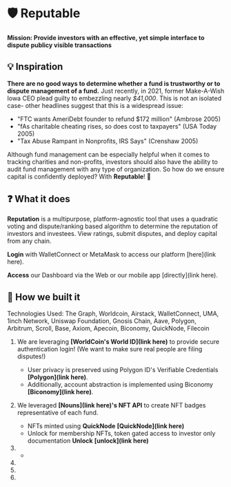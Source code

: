 # 🛡 Reputable 

#### Mission: Provide investors with an effective, yet simple interface to dispute publicy visible transactions

## 💡 Inspiration 

**There are no good ways to determine whether a fund is trustworthy or to dispute management of a fund.** Just recently, in 2021, former Make-A-Wish Iowa CEO plead guilty to embezzling nearly *$41,000*. This is not an isolated case- other headlines suggest that this is a widespread issue:

* "FTC wants AmeriDebt founder to refund $172 million" (Ambrose 2005)
* "fAs charitable cheating rises, so does cost to taxpayers" (USA Today 2005) 
* "Tax Abuse Rampant in Nonprofits, IRS Says" (Crenshaw 2005) 

Although fund management can be especially helpful when it comes to tracking charities and non-profits, investors should also have the ability to audit fund management with any type of organization. So how do we ensure capital is confidently deployed? With **Reputable**! 🤖

## ❓ What it does

**Reputation** is a multipurpose, platform-agnostic tool that uses a quadratic voting and dispute/ranking based algorithm to determine the reputation of investors and investees. View ratings, submit disputes, and deploy capital from any chain.

**Login** with WalletConnect or MetaMask to access our platform [here](link here).

**Access** our Dashboard via the Web or our mobile app [directly](link here).

## 🚧 How we built it 

Technologies Used: The Graph, Worldcoin, Airstack, WalletConnect, UMA, 1inch Network, Uniswap Foundation, Gnosis Chain, Aave, Polygon, Arbitrum, Scroll, Base, Axiom, Apecoin, Biconomy, QuickNode, Filecoin

1. We are leveraging **[WorldCoin's World ID](link here)** to provide secure authentication login! (We want to make sure real people are filing disputes!)
   - User privacy is preserved using Polygon ID's Verifiable Credentials **[Polygon](link here)**.
   - Additionally, account abstraction is implemented using Biconomy  **[Biconomy](link here)**.

3. We leveraged **[Nouns](link here)'s NFT API** to create NFT badges representative of each fund.
   - NFTs minted using **QuickNode** **[QuickNode](link here)**
   - Unlock for membership NFTs, token gated access to investor only documentation **Unlock** **[unlock](link here)**
     
5. - 



6. 
7. 
      
8. 

